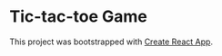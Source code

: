 # Tic-tac-toe Game

This project was bootstrapped with [Create React App](https://github.com/facebook/create-react-app).
